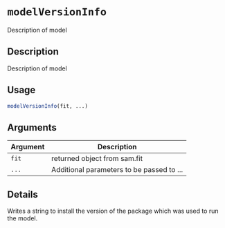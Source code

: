 # `modelVersionInfo`

Description of model


## Description

Description of model


## Usage

```r
modelVersionInfo(fit, ...)
```


## Arguments

Argument      |Description
------------- |----------------
`fit`     |     returned object from sam.fit
`...`     |     Additional parameters to be passed to ...


## Details

Writes a string to install the version of the package which was used to run the model.


